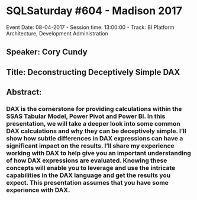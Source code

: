 # SQLSaturday #604 - Madison 2017
Event Date: 08-04-2017 - Session time: 13:00:00 - Track: BI Platform Architecture, Development  Administration
## Speaker: Cory Cundy
## Title: Deconstructing Deceptively Simple DAX
## Abstract:
### DAX is the cornerstone for providing calculations within the SSAS Tabular Model, Power Pivot and Power BI. In this presentation, we will take a deeper look into some common DAX calculations and why they can be deceptively simple.  I’ll show how subtle differences in DAX expressions can have a significant impact on the results. I’ll share my experience working with DAX to help give you an important understanding of how DAX expressions are evaluated.  Knowing these concepts will enable you to leverage and use the intricate capabilities in the DAX language and get the results you expect.  This presentation assumes that you have some experience with DAX.
